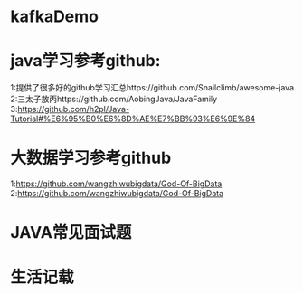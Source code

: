 # kafkaDemo
# java学习参考github:  
1:提供了很多好的github学习汇总https://github.com/Snailclimb/awesome-java  
2:三太子敖丙https://github.com/AobingJava/JavaFamily  
3:https://github.com/h2pl/Java-Tutorial#%E6%95%B0%E6%8D%AE%E7%BB%93%E6%9E%84  

# 大数据学习参考github
1:https://github.com/wangzhiwubigdata/God-Of-BigData  
2:https://github.com/wangzhiwubigdata/God-Of-BigData  





# JAVA常见面试题


# 生活记载

